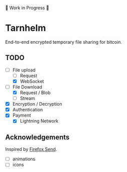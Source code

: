 :construction: Work in Progress :construction:

# Tarnhelm

End-to-end encrypted temporary file sharing for bitcoin.

## TODO

- [ ] File upload
  - [ ] Request
  - [x] WebSocket
- [ ] File Download
  - [x] Request / Blob
  - [ ] Stream
- [x] Encryption / Decryption
- [x] Authentication
- [x] Payment
  - [x] Lightning Network

## Acknowledgements

Inspired by [Firefox Send](https://github.com/mozilla/send).

- [ ] animations
- [ ] icons
